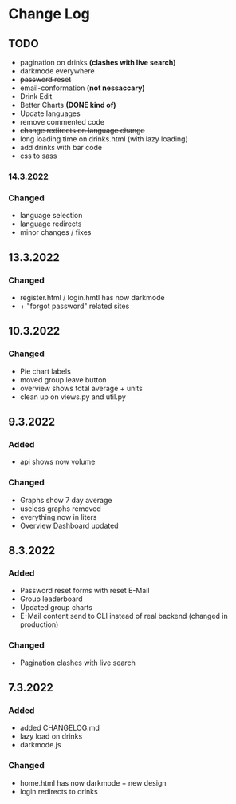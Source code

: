 # Change Log

## TODO

-   pagination on drinks **(clashes with live search)**
-   darkmode everywhere
-   ~~password reset~~
-   email-conformation **(not nessaccary)**
-   Drink Edit
-   Better Charts **(DONE kind of)**
-   Update languages
-   remove commented code
-   ~~change redirects on language change~~
-   long loading time on drinks.html (with lazy loading)
-   add drinks with bar code
-   css to sass

### 14.3.2022

### Changed

-   language selection
-   language redirects
-   minor changes / fixes

## 13.3.2022

### Changed

-   register.html / login.hmtl has now darkmode
-   \+ "forgot password" related sites

## 10.3.2022

### Changed

-   Pie chart labels
-   moved group leave button
-   overview shows total average + units
-   clean up on views.py and util.py

## 9.3.2022

### Added

-   api shows now volume

### Changed

-   Graphs show 7 day average
-   useless graphs removed
-   everything now in liters
-   Overview Dashboard updated

## 8.3.2022

### Added

-   Password reset forms with reset E-Mail
-   Group leaderboard
-   Updated group charts
-   E-Mail content send to CLI instead of real backend (changed in production)

### Changed

-   Pagination clashes with live search

## 7.3.2022

### Added

-   added CHANGELOG.md
-   lazy load on drinks
-   darkmode.js

### Changed

-   home.html has now darkmode + new design
-   login redirects to drinks
